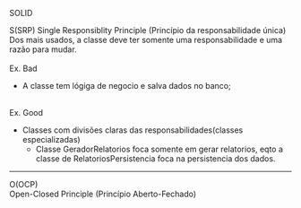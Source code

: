 SOLID

S(SRP)
Single Responsiblity Principle (Princípio da responsabilidade única)</br>
Dos mais usados, a classe deve ter somente uma responsabilidade e uma razão para mudar.</br>
</br>Ex. Bad</br>
- A classe tem lógiga de negocio e salva dados no banco;

</br>Ex. Good</br>
- Classes com divisões claras das responsabilidades(classes especializadas)
    - Classe GeradorRelatorios foca somente em gerar relatorios, eqto a classe de RelatoriosPersistencia foca na persistencia dos dados.

---

O(OCP)</br>
Open-Closed Principle (Princípio Aberto-Fechado)</br>
